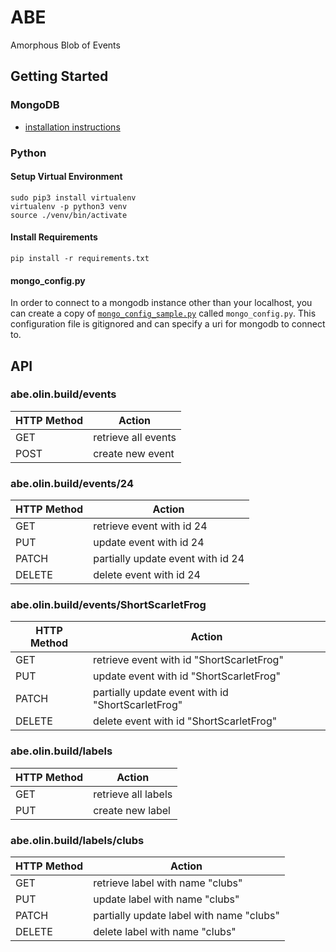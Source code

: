 # ABE
Amorphous Blob of Events

## Getting Started

### MongoDB

- [installation instructions](https://docs.mongodb.com/getting-started/shell/installation/)

### Python

#### Setup Virtual Environment

```shell
sudo pip3 install virtualenv
virtualenv -p python3 venv
source ./venv/bin/activate
```

#### Install Requirements

```shell
pip install -r requirements.txt
```

#### mongo_config.py

In order to connect to a mongodb instance other than your localhost, you can create a copy of [`mongo_config_sample.py`](mongo_config_sample.py) called `mongo_config.py`. This configuration file is gitignored and can specify a uri for mongodb to connect to.

## API

### abe.olin.build/events

| HTTP Method | Action |
| ------------- | ------------- |
| GET | retrieve all events |
| POST | create new event |

### abe.olin.build/events/24

| HTTP Method | Action |
| ------------- | ------------- |
| GET | retrieve event with id 24 |
| PUT | update event with id 24 |
| PATCH | partially update event with id 24 |
| DELETE | delete event with id 24 |

### abe.olin.build/events/ShortScarletFrog

| HTTP Method | Action |
| ------------- | ------------- |
| GET | retrieve event with id "ShortScarletFrog" |
| PUT | update event with id "ShortScarletFrog" |
| PATCH | partially update event with id "ShortScarletFrog" |
| DELETE | delete event with id "ShortScarletFrog" |

### abe.olin.build/labels

| HTTP Method | Action |
| ------------- | ------------- |
| GET | retrieve all labels |
| PUT | create new label |

### abe.olin.build/labels/clubs

| HTTP Method | Action |
| ------------- | ------------- |
| GET | retrieve label with name "clubs" |
| PUT | update label with name "clubs" |
| PATCH | partially update label with name "clubs" |
| DELETE | delete label with name "clubs" |
